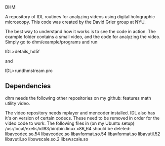 DHM

A repository of IDL routines for analyzing videos using digital holographic
microscopy. This code was created by the David Grier group at NYU.

The best way to understand how it works is to see the code in
action. The example folder contains a small video, and the code for
analyzing the video. Simply go to dhm/example/programs and run

IDL>details_hd5f

and

IDL>rundhmstream.pro


Dependencies
-----------------------------------
dhm needs the following other repositories on my github:
features
math
utility
video.

The video repository needs mplayer and mencoder installed.  IDL also
has it's on version of certain codecs. These need to be removed in
order for the video code to work. The following files in (on my Ubuntu
setup) /usr/local/exelis/idl83/bin/bin.linux.x86_64 should be deleted:
libavcodec.so.54
libavcodec.so
libavformat.so.54
libavformat.so
libavutil.52
libavutil.so
libswscale.so.2
libswscale.so